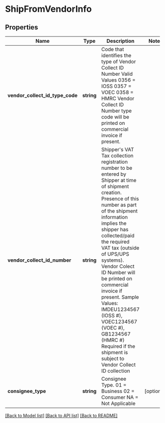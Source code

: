 # ShipFromVendorInfo

## Properties
Name | Type | Description | Notes
------------ | ------------- | ------------- | -------------
**vendor_collect_id_type_code** | **string** | Code that identifies the type of Vendor Collect ID Number                                                                   Valid Values                                                                   0356 &#x3D; IOSS                                                 0357 &#x3D; VOEC                                                 0358 &#x3D; HMRC                                                    Vendor Collect ID Number type code will be printed on commercial invoice if present. | 
**vendor_collect_id_number** | **string** | Shipper&#x27;s VAT Tax collection registration number to be entered by Shipper at time of shipment creation.   Presence of this number as part of the shipment information implies the shipper has collected/paid the required VAT tax (outside of UPS/UPS systems).  Vendor Colect ID Number will be printed on commercial invoice if present.                                   Sample Values:   IMDEU1234567 (IOSS #),  VOEC1234567 (VOEC #),  GB1234567 (HMRC #)     Required if the shipment is subject to Vendor Collect ID collection | 
**consignee_type** | **string** | Consignee Type. 01 &#x3D; Business  02 &#x3D; Consumer NA &#x3D; Not Applicable | [optional] 

[[Back to Model list]](../../README.md#documentation-for-models) [[Back to API list]](../../README.md#documentation-for-api-endpoints) [[Back to README]](../../README.md)

